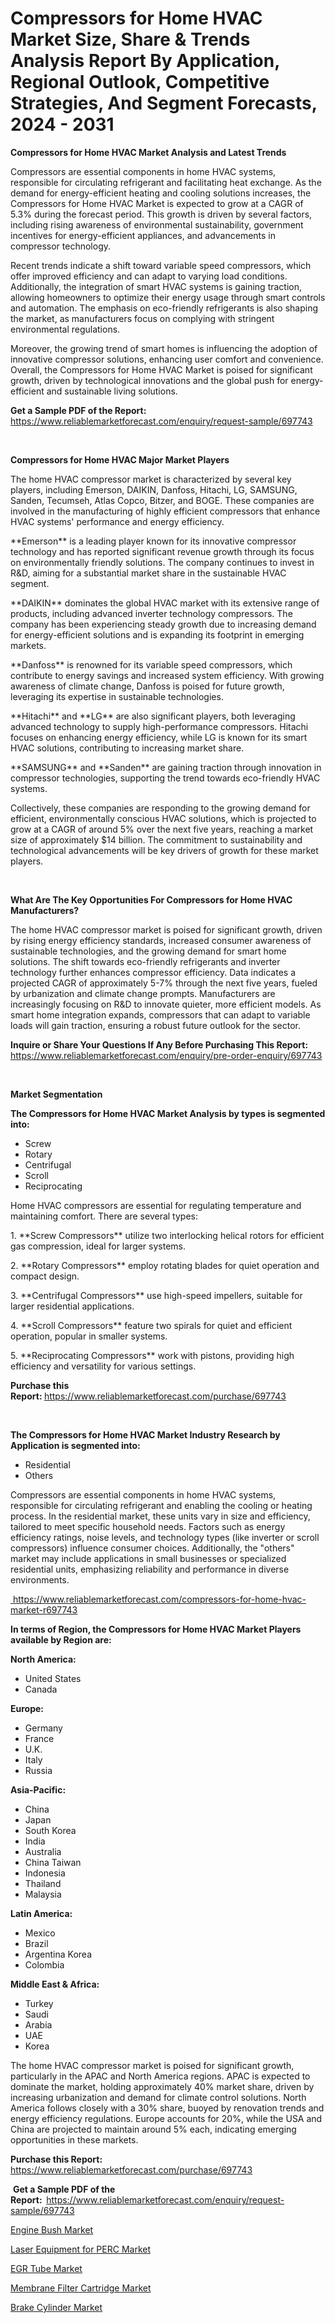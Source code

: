 <p><h1>Compressors for Home HVAC Market Size, Share & Trends Analysis Report By Application, Regional Outlook, Competitive Strategies, And Segment Forecasts, 2024 - 2031</h1></p><p><strong>Compressors for Home HVAC Market Analysis and Latest Trends</strong></p>
<p><p>Compressors are essential components in home HVAC systems, responsible for circulating refrigerant and facilitating heat exchange. As the demand for energy-efficient heating and cooling solutions increases, the Compressors for Home HVAC Market is expected to grow at a CAGR of 5.3% during the forecast period. This growth is driven by several factors, including rising awareness of environmental sustainability, government incentives for energy-efficient appliances, and advancements in compressor technology.</p><p>Recent trends indicate a shift toward variable speed compressors, which offer improved efficiency and can adapt to varying load conditions. Additionally, the integration of smart HVAC systems is gaining traction, allowing homeowners to optimize their energy usage through smart controls and automation. The emphasis on eco-friendly refrigerants is also shaping the market, as manufacturers focus on complying with stringent environmental regulations.</p><p>Moreover, the growing trend of smart homes is influencing the adoption of innovative compressor solutions, enhancing user comfort and convenience. Overall, the Compressors for Home HVAC Market is poised for significant growth, driven by technological innovations and the global push for energy-efficient and sustainable living solutions.</p></p>
<p><strong>Get a Sample PDF of the Report:&nbsp;</strong> <a href="https://www.reliablemarketforecast.com/enquiry/request-sample/697743?utm_campaign=1129&utm_medium=2&utm_source=Github&utm_content=ia&utm_term=10122024&utm_id=compressors-for-home-hvac">https://www.reliablemarketforecast.com/enquiry/request-sample/697743</a></p>
<p>&nbsp;</p>
<p><strong>Compressors for Home HVAC Major Market Players</strong></p>
<p><p>The home HVAC compressor market is characterized by several key players, including Emerson, DAIKIN, Danfoss, Hitachi, LG, SAMSUNG, Sanden, Tecumseh, Atlas Copco, Bitzer, and BOGE. These companies are involved in the manufacturing of highly efficient compressors that enhance HVAC systems' performance and energy efficiency.</p><p>**Emerson** is a leading player known for its innovative compressor technology and has reported significant revenue growth through its focus on environmentally friendly solutions. The company continues to invest in R&D, aiming for a substantial market share in the sustainable HVAC segment.</p><p>**DAIKIN** dominates the global HVAC market with its extensive range of products, including advanced inverter technology compressors. The company has been experiencing steady growth due to increasing demand for energy-efficient solutions and is expanding its footprint in emerging markets.</p><p>**Danfoss** is renowned for its variable speed compressors, which contribute to energy savings and increased system efficiency. With growing awareness of climate change, Danfoss is poised for future growth, leveraging its expertise in sustainable technologies.</p><p>**Hitachi** and **LG** are also significant players, both leveraging advanced technology to supply high-performance compressors. Hitachi focuses on enhancing energy efficiency, while LG is known for its smart HVAC solutions, contributing to increasing market share.</p><p>**SAMSUNG** and **Sanden** are gaining traction through innovation in compressor technologies, supporting the trend towards eco-friendly HVAC systems. </p><p>Collectively, these companies are responding to the growing demand for efficient, environmentally conscious HVAC solutions, which is projected to grow at a CAGR of around 5% over the next five years, reaching a market size of approximately $14 billion. The commitment to sustainability and technological advancements will be key drivers of growth for these market players.</p></p>
<p>&nbsp;</p>
<p><strong>What Are The Key Opportunities For Compressors for Home HVAC Manufacturers?</strong></p>
<p><p>The home HVAC compressor market is poised for significant growth, driven by rising energy efficiency standards, increased consumer awareness of sustainable technologies, and the growing demand for smart home solutions. The shift towards eco-friendly refrigerants and inverter technology further enhances compressor efficiency. Data indicates a projected CAGR of approximately 5-7% through the next five years, fueled by urbanization and climate change prompts. Manufacturers are increasingly focusing on R&D to innovate quieter, more efficient models. As smart home integration expands, compressors that can adapt to variable loads will gain traction, ensuring a robust future outlook for the sector.</p></p>
<p><strong>Inquire or Share Your Questions If Any Before Purchasing This Report:</strong> <a href="https://www.reliablemarketforecast.com/enquiry/pre-order-enquiry/697743?utm_campaign=1129&utm_medium=2&utm_source=Github&utm_content=ia&utm_term=10122024&utm_id=compressors-for-home-hvac">https://www.reliablemarketforecast.com/enquiry/pre-order-enquiry/697743</a></p>
<p>&nbsp;</p>
<p><strong>Market Segmentation</strong></p>
<p><strong>The Compressors for Home HVAC Market Analysis by types is segmented into:</strong></p>
<p><ul><li>Screw</li><li>Rotary</li><li>Centrifugal</li><li>Scroll</li><li>Reciprocating</li></ul></p>
<p><p>Home HVAC compressors are essential for regulating temperature and maintaining comfort. There are several types: </p><p>1. **Screw Compressors** utilize two interlocking helical rotors for efficient gas compression, ideal for larger systems. </p><p>2. **Rotary Compressors** employ rotating blades for quiet operation and compact design.</p><p>3. **Centrifugal Compressors** use high-speed impellers, suitable for larger residential applications.</p><p>4. **Scroll Compressors** feature two spirals for quiet and efficient operation, popular in smaller systems.</p><p>5. **Reciprocating Compressors** work with pistons, providing high efficiency and versatility for various settings.</p></p>
<p><strong>Purchase this Report:&nbsp;</strong><a href="https://www.reliablemarketforecast.com/purchase/697743?utm_campaign=1129&utm_medium=2&utm_source=Github&utm_content=ia&utm_term=10122024&utm_id=compressors-for-home-hvac">https://www.reliablemarketforecast.com/purchase/697743</a></p>
<p>&nbsp;</p>
<p><strong>The Compressors for Home HVAC Market Industry Research by Application is segmented into:</strong></p>
<p><ul><li>Residential</li><li>Others</li></ul></p>
<p><p>Compressors are essential components in home HVAC systems, responsible for circulating refrigerant and enabling the cooling or heating process. In the residential market, these units vary in size and efficiency, tailored to meet specific household needs. Factors such as energy efficiency ratings, noise levels, and technology types (like inverter or scroll compressors) influence consumer choices. Additionally, the "others" market may include applications in small businesses or specialized residential units, emphasizing reliability and performance in diverse environments.</p></p>
<p><a href="https://www.reliablemarketforecast.com/compressors-for-home-hvac-market-r697743?utm_campaign=1129&utm_medium=2&utm_source=Github&utm_content=ia&utm_term=10122024&utm_id=compressors-for-home-hvac">&nbsp;https://www.reliablemarketforecast.com/compressors-for-home-hvac-market-r697743</a></p>
<p><strong>In terms of Region, the Compressors for Home HVAC Market Players available by Region are:</strong></p>
<p>
    <p> <strong> North America: </strong>
        <ul>
            <li>United States</li>
            <li>Canada</li>
        </ul>
        </p> 
    <p> <strong> Europe: </strong>
        <ul>
            <li>Germany</li>
            <li>France</li>
            <li>U.K.</li>
            <li>Italy</li>
            <li>Russia</li>
        </ul>
        </p> 
    <p> <strong> Asia-Pacific: </strong>
        <ul>
            <li>China</li>
            <li>Japan</li>
            <li>South Korea</li>
            <li>India</li>
            <li>Australia</li>
            <li>China Taiwan</li>
            <li>Indonesia</li>
            <li>Thailand</li>
            <li>Malaysia</li>
        </ul>
        </p> 
    <p> <strong> Latin America: </strong>
        <ul>
            <li>Mexico</li>
            <li>Brazil</li>
            <li>Argentina Korea</li>
            <li>Colombia</li>
        </ul>
        </p> 
    <p> <strong> Middle East & Africa: </strong>
        <ul>
            <li>Turkey</li>
            <li>Saudi</li>
            <li>Arabia</li>
            <li>UAE</li>
            <li>Korea</li>
        </ul>
    </p>
    </p>
<p><p>The home HVAC compressor market is poised for significant growth, particularly in the APAC and North America regions. APAC is expected to dominate the market, holding approximately 40% market share, driven by increasing urbanization and demand for climate control solutions. North America follows closely with a 30% share, buoyed by renovation trends and energy efficiency regulations. Europe accounts for 20%, while the USA and China are projected to maintain around 5% each, indicating emerging opportunities in these markets.</p></p>
<p><strong>Purchase this Report: </strong><a href="https://www.reliablemarketforecast.com/purchase/697743?utm_campaign=1129&utm_medium=2&utm_source=Github&utm_content=ia&utm_term=10122024&utm_id=compressors-for-home-hvac">https://www.reliablemarketforecast.com/purchase/697743</a></p>
<p>&nbsp;<strong>Get a Sample PDF of the Report:&nbsp;&nbsp;</strong><a href="https://www.reliablemarketforecast.com/enquiry/request-sample/697743?utm_campaign=1129&utm_medium=2&utm_source=Github&utm_content=ia&utm_term=10122024&utm_id=compressors-for-home-hvac">https://www.reliablemarketforecast.com/enquiry/request-sample/697743</a></p>
<p><strong></strong></p>
<p><p><a href="https://www.linkedin.com/pulse/engine-bush-market-growth-outlook-global-industry-analysis-qjdff?utm_campaign=1129&utm_medium=2&utm_source=Github&utm_content=ia&utm_term=10122024&utm_id=compressors-for-home-hvac">Engine Bush Market</a></p><p><a href="https://github.com/GroverBarry/Market-Research-Report-List-7/blob/main/laser-equipment-for-perc-market.md?utm_campaign=1129&utm_medium=2&utm_source=Github&utm_content=ia&utm_term=10122024&utm_id=compressors-for-home-hvac">Laser Equipment for PERC Market</a></p><p><a href="https://www.linkedin.com/pulse/th-score-market-0ptye?utm_campaign=1129&utm_medium=2&utm_source=Github&utm_content=ia&utm_term=10122024&utm_id=compressors-for-home-hvac">EGR Tube Market</a></p><p><a href="https://www.linkedin.com/pulse/th-score-market-0ptye?utm_campaign=1129&utm_medium=2&utm_source=Github&utm_content=ia&utm_term=10122024&utm_id=compressors-for-home-hvac">Membrane Filter Cartridge Market</a></p><p><a href="https://www.linkedin.com/pulse/futur-trend-quest-sl8ue?utm_campaign=1129&utm_medium=2&utm_source=Github&utm_content=ia&utm_term=10122024&utm_id=compressors-for-home-hvac">Brake Cylinder Market</a></p></p>